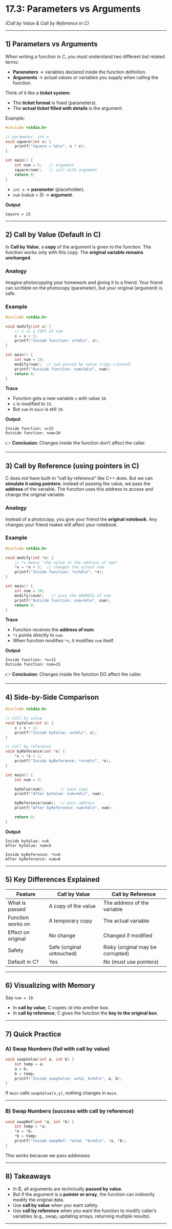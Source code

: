 # 17.3: Parameters vs Arguments

*(Call by Value & Call by Reference in C)*

---

## 1) Parameters vs Arguments

When writing a function in C, you must understand two different but related terms:

* **Parameters** → variables declared inside the function definition.
* **Arguments** → actual values or variables you supply when calling the function.

Think of it like a **ticket system**:

* The **ticket format** is fixed (parameters).
* The **actual ticket filled with details** is the argument.

Example:

```c
#include <stdio.h>

// parameter: int x
void square(int x) {
    printf("Square = %d\n", x * x);
}

int main() {
    int num = 5;   // argument
    square(num);   // call with argument
    return 0;
}
```

* `int x` → **parameter** (placeholder).
* `num` (value = 5) → **argument**.

**Output**

```
Square = 25
```

---

## 2) Call by Value (Default in C)

In **Call by Value**, a **copy** of the argument is given to the function.
The function works only with this copy.
The **original variable remains unchanged**.

### Analogy

Imagine photocopying your homework and giving it to a friend.
Your friend can scribble on the photocopy (parameter), but your original (argument) is safe.

### Example

```c
#include <stdio.h>

void modify(int x) {
    // x is a COPY of num
    x = x + 5;
    printf("Inside function: x=%d\n", x);
}

int main() {
    int num = 10;
    modify(num);  // num passed by value (copy created)
    printf("Outside function: num=%d\n", num);
    return 0;
}
```

**Trace**

* Function gets a new variable `x` with value `10`.
* `x` is modified to `15`.
* But `num` in `main` is still `10`.

**Output**

```
Inside function: x=15
Outside function: num=10
```

👉 **Conclusion**: Changes inside the function don’t affect the caller.

---

## 3) Call by Reference (using pointers in C)

C does not have built-in “call by reference” like C++ does.
But we can **simulate it using pointers**: instead of passing the value, we pass the **address** of the variable.
The function uses this address to access and change the original variable.

### Analogy

Instead of a photocopy, you give your friend the **original notebook**.
Any changes your friend makes will affect your notebook.

### Example

```c
#include <stdio.h>

void modify(int *x) {
    // *x means "the value at the address of num"
    *x = *x + 5;  // changes the actual num
    printf("Inside function: *x=%d\n", *x);
}

int main() {
    int num = 10;
    modify(&num);   // pass the ADDRESS of num
    printf("Outside function: num=%d\n", num);
    return 0;
}
```

**Trace**

* Function receives the **address of num**.
* `*x` points directly to `num`.
* When function modifies `*x`, it modifies `num` itself.

**Output**

```
Inside function: *x=15
Outside function: num=15
```

👉 **Conclusion**: Changes inside the function DO affect the caller.

---

## 4) Side-by-Side Comparison

```c
#include <stdio.h>

// Call by value
void byValue(int x) {
    x = x + 1;
    printf("Inside byValue: x=%d\n", x);
}

// Call by reference
void byReference(int *x) {
    *x = *x + 1;
    printf("Inside byReference: *x=%d\n", *x);
}

int main() {
    int num = 5;

    byValue(num);       // pass copy
    printf("After byValue: num=%d\n", num);

    byReference(&num);  // pass address
    printf("After byReference: num=%d\n", num);

    return 0;
}
```

**Output**

```
Inside byValue: x=6
After byValue: num=5

Inside byReference: *x=6
After byReference: num=6
```

---

## 5) Key Differences Explained

| Feature            | Call by Value             | Call by Reference                 |
| ------------------ | ------------------------- | --------------------------------- |
| What is passed     | A copy of the value       | The address of the variable       |
| Function works on  | A temporary copy          | The actual variable               |
| Effect on original | No change                 | Changed if modified               |
| Safety             | Safe (original untouched) | Risky (original may be corrupted) |
| Default in C?      | Yes                       | No (must use pointers)            |

---

## 6) Visualizing with Memory

Say `num = 10`.

* In **call by value**, C copies `10` into another box.
* In **call by reference**, C gives the function the **key to the original box**.

---

## 7) Quick Practice

### A) Swap Numbers (fail with call by value)

```c
void swapValue(int a, int b) {
    int temp = a;
    a = b;
    b = temp;
    printf("Inside swapValue: a=%d, b=%d\n", a, b);
}
```

If `main` calls `swapValue(x,y)`, nothing changes in `main`.

---

### B) Swap Numbers (success with call by reference)

```c
void swapRef(int *a, int *b) {
    int temp = *a;
    *a = *b;
    *b = temp;
    printf("Inside swapRef: *a=%d, *b=%d\n", *a, *b);
}
```

This works because we pass addresses.

---

## 8) Takeaways

* In **C**, all arguments are technically **passed by value**.
* But if the argument is a **pointer or array**, the function can indirectly modify the original data.
* Use **call by value** when you want safety.
* Use **call by reference** when you want the function to modify caller’s variables (e.g., swap, updating arrays, returning multiple results).

---
